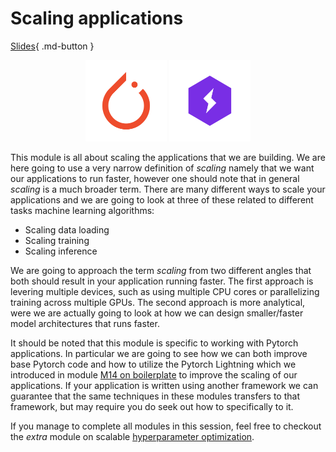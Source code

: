 # Scaling applications

[Slides](https://raw.githubusercontent.com/SkafteNicki/dtu_mlops/main/slides/Distributed%20applications.pdf){ .md-button }

<p align="center">
  <img src="../figures/icons/pytorch.png" width="130">
  <img src="../figures/icons/lightning.png" width="130">
</p>

This module is all about scaling the applications that we are building. We are here going to use a very narrow
definition of *scaling* namely that we want our applications to run faster, however one should note that in general
*scaling* is a much broader term. There are many different ways to scale your applications and we are going to look at
three of these related to different tasks machine learning algorithms:

* Scaling data loading
* Scaling training
* Scaling inference

We are going to approach the term *scaling* from two different angles that both should result in your application
running faster. The first approach is levering multiple devices, such as using multiple CPU cores or parallelizing
training across multiple GPUs. The second approach is more analytical, were we are actually going to look at how we can
design smaller/faster model architectures that runs faster.

It should be noted that this module is specific to working with Pytorch applications. In particular we are going to see
how we can both improve base Pytorch code and how to utilize the Pytorch Lightning which we introduced in module
[M14 on boilerplate](../s4_debugging_and_logging/boilerplate.md) to improve the scaling of our applications. If your
application is written using another framework we can guarantee that the same techniques in these modules transfers to
that framework, but may require you do seek out how to specifically to it.

If you manage to complete all modules in this session, feel free to checkout the *extra* module on scalable
[hyperparameter optimization](../s10_extra/hyperparameters.md).
